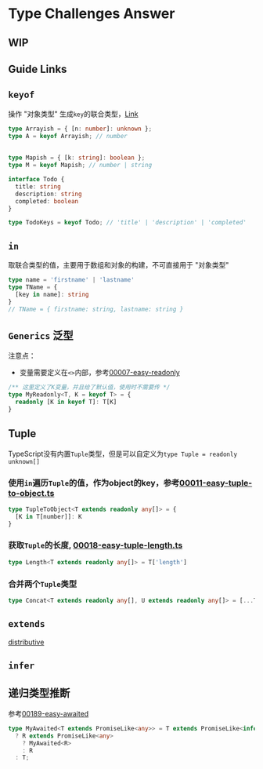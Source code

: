 # Type Challenges Answer
## WIP

## Guide Links


## `keyof`
操作 "对象类型" 生成`key`的联合类型，[Link](https://www.typescriptlang.org/docs/handbook/2/keyof-types.html)

```ts
type Arrayish = { [n: number]: unknown };
type A = keyof Arrayish; // number
    
 
type Mapish = { [k: string]: boolean };
type M = keyof Mapish; // number | string

interface Todo {
  title: string
  description: string
  completed: boolean
}

type TodoKeys = keyof Todo; // 'title' | 'description' | 'completed'
```

## `in`
取联合类型的值，主要用于数组和对象的构建，不可直接用于 "对象类型"
```ts
type name = 'firstname' | 'lastname'
type TName = {
  [key in name]: string
}
// TName = { firstname: string, lastname: string }
```

## `Generics` 泛型
注意点：
- 变量需要定义在`<>`内部，参考[00007-easy-readonly](./src/00007-easy-readonly.ts)
```ts
/** 这里定义了K变量，并且给了默认值，使用时不需要传 */
type MyReadonly<T, K = keyof T> = {
  readonly [K in keyof T]: T[K]
}
```

## Tuple
TypeScript没有内置`Tuple`类型，但是可以自定义为`type Tuple = readonly unknown[]`

### 使用`in`遍历`Tuple`的值，作为object的key，参考[00011-easy-tuple-to-object.ts](./src/00011-easy-tuple-to-object.ts)
```ts
type TupleToObject<T extends readonly any[]> = {
  [K in T[number]]: K
}
```

### 获取`Tuple`的长度, [00018-easy-tuple-length.ts](./src/00018-easy-tuple-length.ts)
```ts
type Length<T extends readonly any[]> = T['length']
```

### 合并两个`Tuple`类型
```ts
type Concat<T extends readonly any[], U extends readonly any[]> = [...T, ...U]
```

## `extends` 
<!-- TODO -->
[distributive](https://www.typescriptlang.org/docs/handbook/2/conditional-types.html#distributive-conditional-types)

## `infer`
<!-- TODO -->

## 递归类型推断
参考[00189-easy-awaited](./src/00189-easy-awaited.ts)
```ts
type MyAwaited<T extends PromiseLike<any>> = T extends PromiseLike<infer R>
  ? R extends PromiseLike<any>
    ? MyAwaited<R>
    : R
  : T;
```

